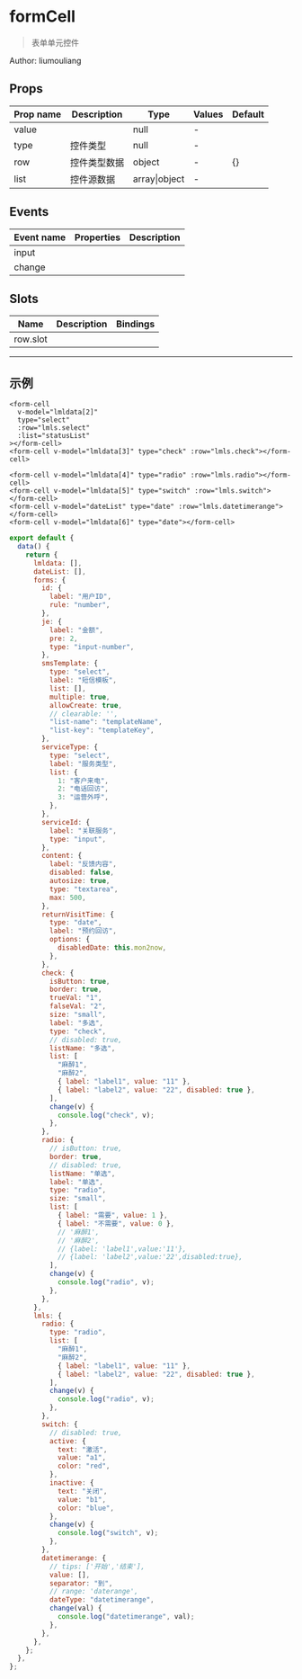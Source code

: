 # formCell

> 表单单元控件

Author: liumouliang

## Props

| Prop name | Description  | Type          | Values | Default |
| --------- | ------------ | ------------- | ------ | ------- |
| value     |              | null          | -      |         |
| type      | 控件类型     | null          | -      |         |
| row       | 控件类型数据 | object        | -      | {}      |
| list      | 控件源数据   | array\|object | -      |         |

## Events

| Event name | Properties | Description |
| ---------- | ---------- | ----------- |
| input      |            |
| change     |            |

## Slots

| Name     | Description | Bindings |
| -------- | ----------- | -------- |
| row.slot |             |          |

---

## 示例

```vue
<form-cell
  v-model="lmldata[2]"
  type="select"
  :row="lmls.select"
  :list="statusList"
></form-cell>
<form-cell v-model="lmldata[3]" type="check" :row="lmls.check"></form-cell>

<form-cell v-model="lmldata[4]" type="radio" :row="lmls.radio"></form-cell>
<form-cell v-model="lmldata[5]" type="switch" :row="lmls.switch"></form-cell>
<form-cell v-model="dateList" type="date" :row="lmls.datetimerange"></form-cell>
<form-cell v-model="lmldata[6]" type="date"></form-cell>
```

```js
export default {
  data() {
    return {
      lmldata: [],
      dateList: [],
      forms: {
        id: {
          label: "用户ID",
          rule: "number",
        },
        je: {
          label: "金额",
          pre: 2,
          type: "input-number",
        },
        smsTemplate: {
          type: "select",
          label: "短信模板",
          list: [],
          multiple: true,
          allowCreate: true,
          // clearable: '',
          "list-name": "templateName",
          "list-key": "templateKey",
        },
        serviceType: {
          type: "select",
          label: "服务类型",
          list: {
            1: "客户来电",
            2: "电话回访",
            3: "运营外呼",
          },
        },
        serviceId: {
          label: "关联服务",
          type: "input",
        },
        content: {
          label: "反馈内容",
          disabled: false,
          autosize: true,
          type: "textarea",
          max: 500,
        },
        returnVisitTime: {
          type: "date",
          label: "预约回访",
          options: {
            disabledDate: this.mon2now,
          },
        },
        check: {
          isButton: true,
          border: true,
          trueVal: "1",
          falseVal: "2",
          size: "small",
          label: "多选",
          type: "check",
          // disabled: true,
          listName: "多选",
          list: [
            "麻醉1",
            "麻醉2",
            { label: "label1", value: "11" },
            { label: "label2", value: "22", disabled: true },
          ],
          change(v) {
            console.log("check", v);
          },
        },
        radio: {
          // isButton: true,
          border: true,
          // disabled: true,
          listName: "单选",
          label: "单选",
          type: "radio",
          size: "small",
          list: [
            { label: "需要", value: 1 },
            { label: "不需要", value: 0 },
            // '麻醉1',
            // '麻醉2',
            // {label: 'label1',value:'11'},
            // {label: 'label2',value:'22',disabled:true},
          ],
          change(v) {
            console.log("radio", v);
          },
        },
      },
      lmls: {
        radio: {
          type: "radio",
          list: [
            "麻醉1",
            "麻醉2",
            { label: "label1", value: "11" },
            { label: "label2", value: "22", disabled: true },
          ],
          change(v) {
            console.log("radio", v);
          },
        },
        switch: {
          // disabled: true,
          active: {
            text: "激活",
            value: "a1",
            color: "red",
          },
          inactive: {
            text: "关闭",
            value: "b1",
            color: "blue",
          },
          change(v) {
            console.log("switch", v);
          },
        },
        datetimerange: {
          // tips: ['开始','结束'],
          value: [],
          separator: "到",
          // range: 'daterange',
          dateType: "datetimerange",
          change(val) {
            console.log("datetimerange", val);
          },
        },
      },
    };
  },
};
```
